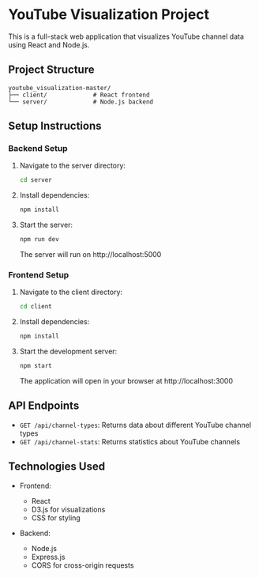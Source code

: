 # YouTube Visualization Project

This is a full-stack web application that visualizes YouTube channel data using React and Node.js.

## Project Structure

```
youtube_visualization-master/
├── client/             # React frontend
└── server/             # Node.js backend
```

## Setup Instructions

### Backend Setup

1. Navigate to the server directory:
   ```bash
   cd server
   ```

2. Install dependencies:
   ```bash
   npm install
   ```

3. Start the server:
   ```bash
   npm run dev
   ```
   The server will run on http://localhost:5000

### Frontend Setup

1. Navigate to the client directory:
   ```bash
   cd client
   ```

2. Install dependencies:
   ```bash
   npm install
   ```

3. Start the development server:
   ```bash
   npm start
   ```
   The application will open in your browser at http://localhost:3000

## API Endpoints

- `GET /api/channel-types`: Returns data about different YouTube channel types
- `GET /api/channel-stats`: Returns statistics about YouTube channels

## Technologies Used

- Frontend:
  - React
  - D3.js for visualizations
  - CSS for styling

- Backend:
  - Node.js
  - Express.js
  - CORS for cross-origin requests 